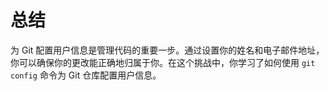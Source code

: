 # 总结

为 Git 配置用户信息是管理代码的重要一步。通过设置你的姓名和电子邮件地址，你可以确保你的更改能正确地归属于你。在这个挑战中，你学习了如何使用 `git config` 命令为 Git 仓库配置用户信息。
